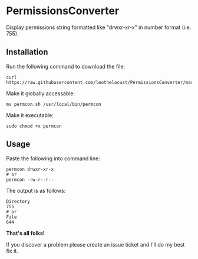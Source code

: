PermissionsConverter
====================

Display permissions string formatted like "drwxr-xr-x" in number format (i.e. 755).

## Installation
Run the following command to download the file:

    curl https://raw.githubusercontent.com/leothelocust/PermissionsConverter/master/permcon.sh


Make it globally accessable:

    mv permcon.sh /usr/local/bin/permcon

Make it executable:


    sudo chmod +x permcon


## Usage
Paste the following into command line:

    permcon drwxr-xr-x
    # or
    permcon -rw-r--r--

The output is as follows:

    Directory
    755
    # or
    File
    644
    
**That's all folks!**

If you discover a problem please create an issue ticket and I'll do my best fix it.
